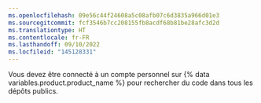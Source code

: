 ```yaml
---
ms.openlocfilehash: 09e56c44f24608a5c08afb07c6d3835a966d01e3
ms.sourcegitcommit: fcf3546b7cc208155fb8acdf68b81be28afc3d2d
ms.translationtype: HT
ms.contentlocale: fr-FR
ms.lasthandoff: 09/10/2022
ms.locfileid: "145128331"
---
```

Vous devez être connecté à un compte personnel sur {% data variables.product.product_name %} pour rechercher du code dans tous les dépôts publics.
